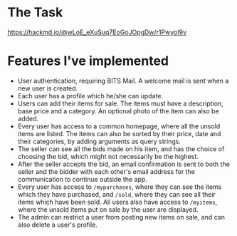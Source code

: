 # The Task
https://hackmd.io/@wLoE_eXuSuq7EoGoJOpgDw/r1PwyoI9v

# Features I've implemented
- User authentication, requiring BITS Mail. A welcome mail is sent when a new user is created.
- Each user has a profile which he/she can update.
- Users can add their items for sale. The items must have a description, base price and a category. An optional photo of the item can also be added.
- Every user has access to a common homepage, where all the unsold items are listed. The items can also be sorted by their price, date and their categories, by adding arguments as query strings.
- The seller can see all the bids made on his item, and has the choice of choosing the bid, which might not necessarily be the highest.
- After the seller accepts the bid, an email confirmation is sent to both the seller and the bidder with each other's email address for the communication to continue outside the app.
- Every user has access to `/mypurchases`, where they can see the items which they have purchased, and `/sold`, where they can see all their items which have been sold. All users also have access to `/myitems`, where the unsold items put on sale by the user are displayed.
- The admin can restrict a user from posting new items on sale, and can also delete a user's profile.
